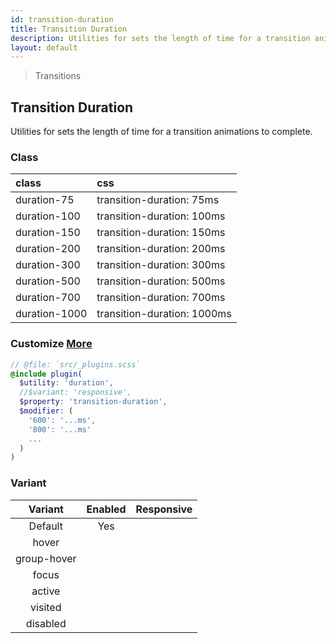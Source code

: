 ```yaml
---
id: transition-duration
title: Transition Duration
description: Utilities for sets the length of time for a transition animations to complete.
layout: default
---
```


> Transitions

## Transition Duration

Utilities for sets the length of time for a transition animations to complete.

### Class

| <span class="px-3 py-1 text-white bg-charcoal-100 rounded-full">class</span> | <span class="px-3 py-1 text-white bg-charcoal-100 rounded-full">css</span> |
|:--|:--|
| duration-75 | transition-duration: 75ms |
| duration-100 | transition-duration: 100ms |
| duration-150 | transition-duration: 150ms |
| duration-200 | transition-duration: 200ms |
| duration-300 | transition-duration: 300ms |
| duration-500 | transition-duration: 500ms |
| duration-700 | transition-duration: 700ms |
| duration-1000 | transition-duration: 1000ms |

### Customize <a class="ml-1 px-2 py-1 text-sm text-gray-600 bg-gray-300" href="/plugin-api/">More</a>

```scss
// @file: `src/_plugins.scss`
@include plugin(
  $utility: 'duration',
  //$variant: 'responsive',
  $property: 'transition-duration',
  $modifier: (
    '600': '...ms',
    '800': '...ms'
    ...
  )
)
```

### Variant

| <span class="font-semibold underline">Variant</span> | <span class="font-semibold underline">Enabled</span> | <span class="font-semibold underline">Responsive</span> |
|:-:|:-:|:-:|
| Default | Yes | |
| hover| | |
| group-hover | | |
| focus | | |
| active | | |
| visited | | |
| disabled | | |